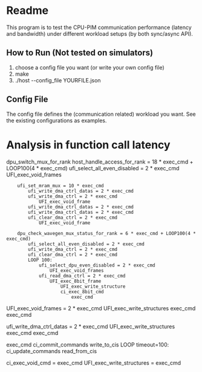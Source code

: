 # Readme

This program is to test the CPU-PIM communication performance (latency and bandwidth) under different workload setups (by both sync/async API).

## How to Run (Not tested on simulators)

1. choose a config file you want (or write your own config file)
2. make
3. ./host --config_file YOURFILE.json

## Config File

The config file defines the (communication related) workload you want.
See the existing configurations as examples.




# Analysis in function call latency

dpu_switch_mux_for_rank
	host_handle_access_for_rank = 18 * exec_cmd + LOOP100(4 * exec_cmd)
		ufi_select_all_even_disabled = 2 * exec_cmd
			UFI_exec_void_frames
		
		ufi_set_mram_mux = 10 * exec_cmd
            ufi_write_dma_ctrl_datas = 2 * exec_cmd
            ufi_write_dma_ctrl = 2 * exec_cmd
                UFI_exec_void_frame
            ufi_write_dma_ctrl_datas = 2 * exec_cmd
            ufi_write_dma_ctrl_datas = 2 * exec_cmd
            ufi_clear_dma_ctrl = 2 * exec_cmd
                UFI_exec_void_frame

		dpu_check_wavegen_mux_status_for_rank = 6 * exec_cmd + LOOP100(4 * exec_cmd)
            ufi_select_all_even_disabled = 2 * exec_cmd
            ufi_write_dma_ctrl = 2 * exec_cmd
            ufi_clear_dma_ctrl = 2 * exec_cmd
            LOOP 100:
                ufi_select_dpu_even_disabled = 2 * exec_cmd
                    UFI_exec_void_frames
                ufi_read_dma_ctrl = 2 * exec_cmd
                    UFI_exec_8bit_frame
                        UFI_exec_write_structure
                        ci_exec_8bit_cmd
                            exec_cmd
                

UFI_exec_void_frames = 2 * exec_cmd
    UFI_exec_write_structures
        exec_cmd
    exec_cmd

ufi_write_dma_ctrl_datas = 2 * exec_cmd
    UFI_exec_write_structures
        exec_cmd
    exec_cmd

exec_cmd
    ci_commit_commands
        write_to_cis
    LOOP timeout=100:
        ci_update_commands
            read_from_cis
        

ci_exec_void_cmd = exec_cmd
UFI_exec_write_structures = exec_cmd 
